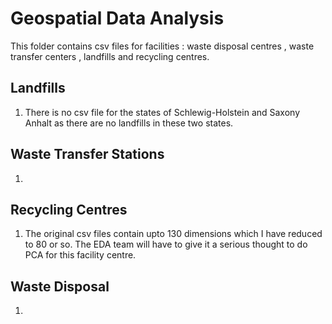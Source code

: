 # Geospatial Data Analysis 

This folder contains csv files for facilities : waste disposal centres , waste transfer centers , landfills and recycling centres. 

## Landfills 

1. There is no csv file for the states of Schlewig-Holstein and Saxony Anhalt as there are no landfills in these two states. 

## Waste Transfer Stations 

1. 

## Recycling Centres

1. The original csv files contain upto 130 dimensions which I have reduced to 80 or so. The EDA team will have to give it a serious thought to do PCA for this facility centre. 

## Waste Disposal 

1. 

